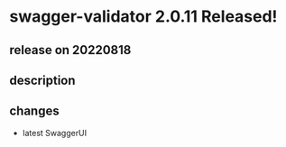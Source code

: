 # swagger-validator 2.0.11 Released!

## release on 20220818

## description

## changes

* latest SwaggerUI

